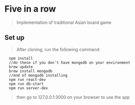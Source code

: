 # Five in a row #

> Implementation of traditional Asian board game

## Set up ##

> After cloning, run the following command:
```
  npm install
  //do these if you don't have mongodb on your environment
  brew update 
  brew install mongodb
  //end of mongodb installing
  npm run react-dev
  npm run db-start
  npm run server-dev
```

> then go to 127.0.0.1:3000 on your browser to use the app
 


